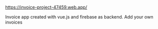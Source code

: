 https://invoice-project-47459.web.app/

Invoice app created with vue.js and firebase as backend. Add your own invoices
